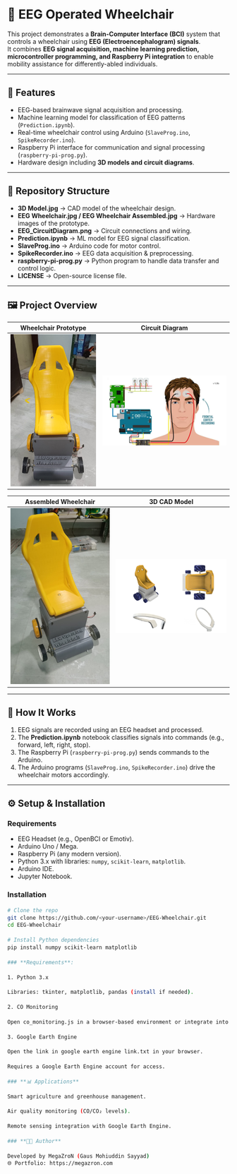 # 🧠 EEG Operated Wheelchair

This project demonstrates a **Brain-Computer Interface (BCI)** system that controls a wheelchair using **EEG (Electroencephalogram) signals**.  
It combines **EEG signal acquisition, machine learning prediction, microcontroller programming, and Raspberry Pi integration** to enable mobility assistance for differently-abled individuals.

---

## 📌 Features
- EEG-based brainwave signal acquisition and processing.
- Machine learning model for classification of EEG patterns (`Prediction.ipynb`).
- Real-time wheelchair control using Arduino (`SlaveProg.ino`, `SpikeRecorder.ino`).
- Raspberry Pi interface for communication and signal processing (`raspberry-pi-prog.py`).
- Hardware design including **3D models and circuit diagrams**.

---

## 📂 Repository Structure

- **3D Model.jpg** → CAD model of the wheelchair design.  
- **EEG Wheelchair.jpg / EEG Wheelchair Assembled.jpg** → Hardware images of the prototype.  
- **EEG_CircuitDiagram.png** → Circuit connections and wiring.  
- **Prediction.ipynb** → ML model for EEG signal classification.  
- **SlaveProg.ino** → Arduino code for motor control.  
- **SpikeRecorder.ino** → EEG data acquisition & preprocessing.  
- **raspberry-pi-prog.py** → Python program to handle data transfer and control logic.  
- **LICENSE** → Open-source license file.  

---

## 🖼️ Project Overview

| Wheelchair Prototype | Circuit Diagram |
|----------------------|-----------------|
| ![EEG Wheelchair](EEG%20Wheelchair.jpg) | ![Circuit](EEG_CircuitDiagram.png) |

| Assembled Wheelchair | 3D CAD Model |
|----------------------|--------------|
| ![Assembled](EEG%20Wheelchair%20Assembled.jpg) | ![3D Model](3D%20Model.jpg) |

---

## 🚀 How It Works
1. EEG signals are recorded using an EEG headset and processed.  
2. The **Prediction.ipynb** notebook classifies signals into commands (e.g., forward, left, right, stop).  
3. The Raspberry Pi (`raspberry-pi-prog.py`) sends commands to the Arduino.  
4. The Arduino programs (`SlaveProg.ino`, `SpikeRecorder.ino`) drive the wheelchair motors accordingly.  

---

## ⚙️ Setup & Installation

### Requirements
- EEG Headset (e.g., OpenBCI or Emotiv).  
- Arduino Uno / Mega.  
- Raspberry Pi (any modern version).  
- Python 3.x with libraries: `numpy`, `scikit-learn`, `matplotlib`.  
- Arduino IDE.  
- Jupyter Notebook.  

### Installation
```bash
# Clone the repo
git clone https://github.com/<your-username>/EEG-Wheelchair.git
cd EEG-Wheelchair

# Install Python dependencies
pip install numpy scikit-learn matplotlib

### **Requirements**:

1. Python 3.x

Libraries: tkinter, matplotlib, pandas (install if needed).

2. CO Monitoring

Open co_monitoring.js in a browser-based environment or integrate into an IoT/web app.

3. Google Earth Engine

Open the link in google earth engine link.txt in your browser.

Requires a Google Earth Engine account for access.

### **📊 Applications**

Smart agriculture and greenhouse management.

Air quality monitoring (CO/CO₂ levels).

Remote sensing integration with Google Earth Engine.

### **👨‍💻 Author**

Developed by MegaZroN (Gaus Mohiuddin Sayyad)
🌐 Portfolio: https://megazron.com
